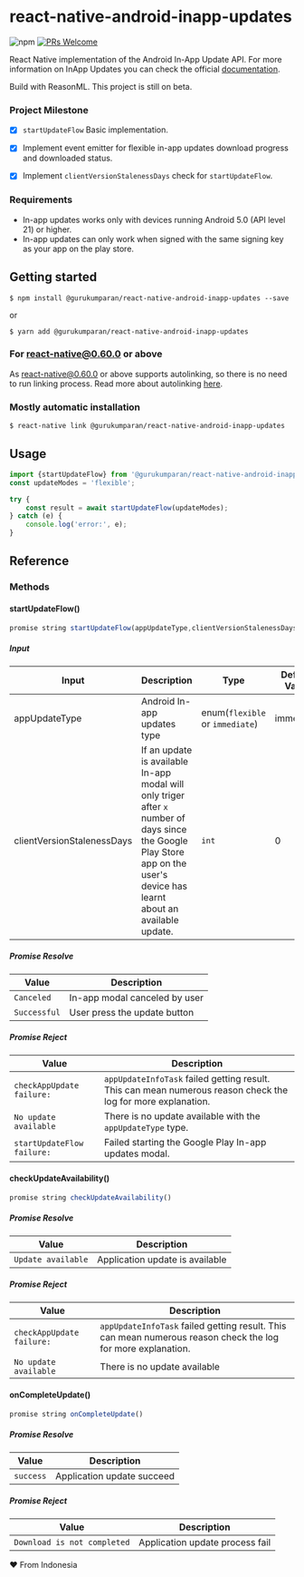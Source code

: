 # react-native-android-inapp-updates
![npm](https://img.shields.io/npm/v/@gurukumparan/react-native-android-inapp-updates?style=for-the-badge)
[![PRs Welcome](https://img.shields.io/badge/PRs-welcome-brightgreen.svg?style=for-the-badge)](http://makeapullrequest.com)


React Native implementation of the Android In-App Update API. 
For more information on InApp Updates you can check the official [documentation](https://developer.android.com/guide/app-bundle/in-app-updates). 

Build with ReasonML. This project is still on beta.

### Project Milestone

- [x] `startUpdateFlow`  Basic implementation.
- [x] Implement event emitter for flexible in-app updates download progress and downloaded status.
- [x] Implement `clientVersionStalenessDays` check for `startUpdateFlow`.




### Requirements
* In-app updates works only with devices running Android 5.0 (API level 21) or higher.
* In-app updates can only work when signed with the same signing key as your app on the play store.

## Getting started

`$ npm install @gurukumparan/react-native-android-inapp-updates --save`

or

`$ yarn add @gurukumparan/react-native-android-inapp-updates`

### For react-native@0.60.0 or above

As [react-native@0.60.0](https://reactnative.dev/blog/2019/07/03/version-60) or above supports autolinking, so there is no need to run linking process. 
Read more about autolinking [here](https://github.com/react-native-community/cli/blob/master/docs/autolinking.md).

### Mostly automatic installation

`$ react-native link @gurukumparan/react-native-android-inapp-updates`

## Usage
```javascript
import {startUpdateFlow} from '@gurukumparan/react-native-android-inapp-updates';
const updateModes = 'flexible';

try {
    const result = await startUpdateFlow(updateModes);
} catch (e) {
    console.log('error:', e);
}
```
## Reference
### Methods
#### startUpdateFlow()
```javascript
promise string startUpdateFlow(appUpdateType,clientVersionStalenessDays)
```
##### Input
| Input             | Description                   | Type                              | Default Value 
| -------------     | -------------                 | -------------                     | ------------- |
| appUpdateType     | Android In-app updates type   | enum(`flexible` or `immediate`)   | immediate   |
| clientVersionStalenessDays     | If an update is available In-app modal will only triger after `x` number of days since the Google Play Store app on the user's device has learnt about an available update.    | `int`   | 0   |

##### Promise Resolve
| Value                     | Description                            
| -------------             | -------------                          
| `Canceled`                | In-app modal canceled by user
| `Successful`              | User press the update button

##### Promise Reject
| Value                                     | Description                         
| -------------                             | -------------                           
| `checkAppUpdate failure:`                 | `appUpdateInfoTask` failed getting result. This can mean numerous reason check the log for more explanation. 
| `No update available`                    | There is no update available with the `appUpdateType` type.   
| `startUpdateFlow failure:`                | Failed starting the Google Play In-app updates modal.   

#### checkUpdateAvailability()
```javascript
promise string checkUpdateAvailability()
```

##### Promise Resolve
| Value                     | Description                            
| -------------             | -------------                          
| `Update available`        | Application update is available

##### Promise Reject
| Value                                     | Description                         
| -------------                             | -------------                           
| `checkAppUpdate failure:`                 | `appUpdateInfoTask` failed getting result. This can mean numerous reason check the log for more explanation. 
| `No update available`                    | There is no update available

#### onCompleteUpdate()
```javascript
promise string onCompleteUpdate()
```

##### Promise Resolve
| Value                     | Description                            
| -------------             | -------------                          
| `success`        | Application update succeed

##### Promise Reject
| Value                                     | Description                         
| -------------                             | -------------                           
| `Download is not completed`                    | Application update process fail

❤️ From Indonesia
